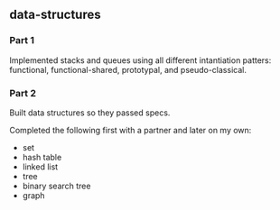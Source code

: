 ## data-structures

### Part 1
Implemented stacks and queues using all different intantiation patters: functional, functional-shared, prototypal, and pseudo-classical.

### Part 2

Built data structures so they passed specs.  

Completed the following first with a partner and later on my own:
  - set
  - hash table
  - linked list
  - tree
  - binary search tree
  - graph
  
